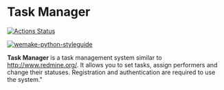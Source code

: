 # Task Manager

[![Actions Status](https://github.com/AABur/python-project-lvl4/workflows/hexlet-check/badge.svg)](https://github.com/AABur/python-project-lvl4/actions)

[![wemake-python-styleguide](https://img.shields.io/badge/style-wemake-000000.svg)](https://github.com/wemake-services/wemake-python-styleguide)

**Task Manager** is a task management system similar to <http://www.redmine.org/>. It allows you to set tasks, assign performers and change their statuses. Registration and authentication are required to use the system."
